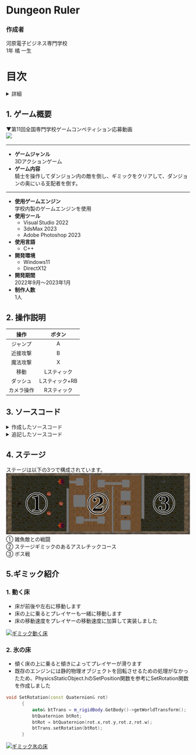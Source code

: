 # Dungeon Ruler
### 作成者
河原電子ビジネス専門学校<br>
1年 橘 一生
# 目次
<details>
<summary>詳細</summary>

  1. [ゲーム概要](#1-ゲーム概要)
  2. [操作説明](#2-操作説明)
  3. [ソースコード](#3-ソースコード)

</details>

## __1. ゲーム概要__
▼第11回全国専門学校ゲームコンペティション応募動画<br>
[![](https://img.youtube.com/vi/IK2ury61ALo/0.jpg)](https://www.youtube.com/watch?v=IK2ury61ALo)

***
* __ゲームジャンル__<br>
  3Dアクションゲーム<br>
* __ゲーム内容__<br>
  騎士を操作してダンジョン内の敵を倒し、ギミックをクリアして、ダンジョンの奥にいる支配者を倒す。
***
* __使用ゲームエンジン__<br>
  学校内製のゲームエンジンを使用
* __使用ツール__
  * Visual&thinsp;Studio 2022
  * 3dsMax 2023
  * Adobe Photoshop 2023
* __使用言語__
  * C++ 
* __開発環境__
  * Windows11
  * DirectX12
* __開発期間__<br>
  2022年9月～2023年1月
* __制作人数__<br>
  1人

## __2. 操作説明__
|操作|ボタン|
|:---:|:---:|
|ジャンプ|A|
|近接攻撃|B|
|魔法攻撃|X|
|移動|Lスティック|
|ダッシュ|Lスティック+RB|
|カメラ操作|Rスティック|

## __3. ソースコード__
<details>
  <summary>作成したソースコード</summary>

  * Background.cpp
    * Background.h
  * Boss.cpp
    * Boss.h
  * CheckPoint.cpp
    * CheckPoint.h
  * Fade.cpp
    * Fade.h
  * FireGimmic.cpp
    * FireGimmic.h
  * Game.cpp
    * Game.h
  * GameCamera.cpp
    * GameCamera.h
  * MagicBall.cpp
    * MagicBall.h
  * MagicThunder.cpp
    * MagicThunder.h
  * Map.cpp
    * Map.h
  * MovingFloor.cpp
    * MovingFloor.h
  * MovingFloorZ.cpp
    * MovingFloorZ.h
  * MushRoomMan.cpp
    * MushRoomMan.h
  * Player.cpp
    * Player.h
  * SeesawFloor.cpp
    * SeesawFloor.h
  * StoneMonster.cpp
    * StoneMonster.h
  * Title.cpp
    * Title.h
</details>
<details>
<summary>追記したソースコード</summary>

  * PhysicsStaticObject.h
    * SetRotation関数を追加
  * RenderingEngine.h
    * m_grayscale変数を追加
  * DeferredLighting.fx
    * 406行目～412行目のグレースケールの処理を追加
  * PBRLighting_struct.h
    * 59行目のgrayscale変数を追加

</details>

## __4. ステージ__
  ステージは以下の3つで構成されています。
 ![ステージ構成](PortfolioImage/stage.png "ステージ構成")
 ① 雑魚敵との戦闘<br>
 ② ステージギミックのあるアスレチックコース<br>
 ③ ボス戦

 ## __5.ギミック紹介__

  ### 1. 動く床<br>
   * 床が前後や左右に移動します<br>
   * 床の上に乗るとプレイヤーも一緒に移動します<br>
   * 床の移動速度をプレイヤーの移動速度に加算して実装しました<br>

[![ギミック動く床](https://img.youtube.com/vi/U87YqJSWFL8/0.jpg)](https://www.youtube.com/watch?v=U87YqJSWFL8)

  ### 2. 氷の床<br>
  *  傾く床の上に乗ると傾きによってプレイヤーが滑ります
  *  既存のエンジンには静的物理オブジェクトを回転させるための処理がなかったため、PhysicsStaticObject.hのSetPosition関数を参考にSetRotation関数を作成しました<br>
  ```C++
  void SetRotation(const Quaternion& rot)
		{
			auto& btTrans = m_rigidBody.GetBody()->getWorldTransform();
			btQuaternion btRot;
			btRot = btQuaternion(rot.x,rot.y,rot.z,rot.w);
			btTrans.setRotation(btRot);
		}
  ```
  [![ギミック氷の床](https://img.youtube.com/vi/FPwZ4YPGl8Y/0.jpg)](https://www.youtube.com/watch?v=FPwZ4YPGl8Y)




